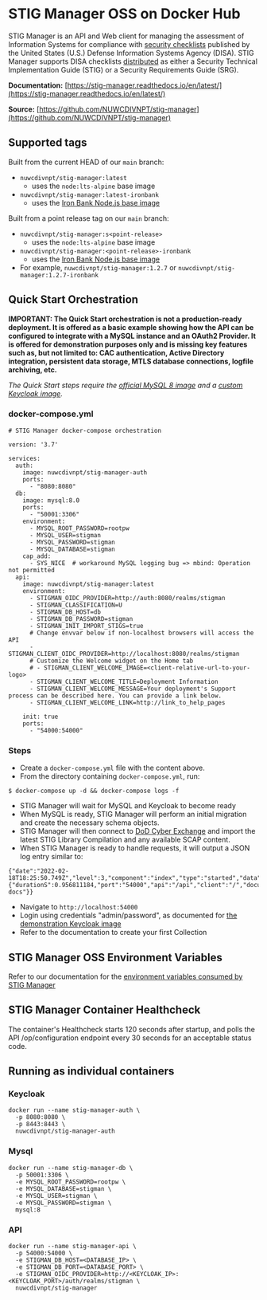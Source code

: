 # STIG Manager OSS on Docker Hub

STIG Manager is an API and Web client for managing the assessment of Information Systems for compliance with [security checklists](https://public.cyber.mil/stigs/) published by the United States (U.S.) Defense Information Systems Agency (DISA). STIG Manager supports DISA checklists [distributed](https://public.cyber.mil/stigs/downloads/) as either a Security Technical Implementation Guide (STIG) or a Security Requirements Guide (SRG).

**Documentation:** [https://stig-manager.readthedocs.io/en/latest/](https://stig-manager.readthedocs.io/en/latest/)

**Source:** [https://github.com/NUWCDIVNPT/stig-manager](https://github.com/NUWCDIVNPT/stig-manager)

## Supported tags

Built from the current HEAD of our `main` branch: 
  - `nuwcdivnpt/stig-manager:latest`
    - uses the `node:lts-alpine` base image
  - `nuwcdivnpt/stig-manager:latest-ironbank`
    - uses the [Iron Bank Node.js base image](https://repo1.dso.mil/dsop/opensource/nodejs/nodejs16/)


Built from a point release tag on our `main` branch:
  - `nuwcdivnpt/stig-manager:s<point-release>`
    - uses the `node:lts-alpine` base image
  - `nuwcdivnpt/stig-manager:<point-release>-ironbank`
    - uses the [Iron Bank Node.js base image](https://repo1.dso.mil/dsop/opensource/nodejs/nodejs16/)
  - For example, `nuwcdivnpt/stig-manager:1.2.7` or `nuwcdivnpt/stig-manager:1.2.7-ironbank`

## Quick Start Orchestration

**IMPORTANT: The Quick Start orchestration is not a production-ready deployment. It is offered as a basic example showing how the API can be configured to integrate with a MySQL instance and an OAuth2 Provider. It is offered for demonstration purposes only and is missing key features such as, but not limited to: CAC authentication, Active Directory integration, persistent data storage, MTLS database connections, logfile archiving, etc.**

*The Quick Start steps require the [official MySQL 8 image](https://hub.docker.com/_/mysql) and a [custom Keycloak image](https://hub.docker.com/r/nuwcdivnpt/stig-manager-auth).*

### docker-compose.yml
```
# STIG Manager docker-compose orchestration

version: '3.7'

services:
  auth:
    image: nuwcdivnpt/stig-manager-auth
    ports:
      - "8080:8080"
  db:
    image: mysql:8.0
    ports:
      - "50001:3306"
    environment:
      - MYSQL_ROOT_PASSWORD=rootpw
      - MYSQL_USER=stigman
      - MYSQL_PASSWORD=stigman
      - MYSQL_DATABASE=stigman
    cap_add:
      - SYS_NICE  # workaround MySQL logging bug => mbind: Operation not permitted 
  api:
    image: nuwcdivnpt/stig-manager:latest
    environment:
      - STIGMAN_OIDC_PROVIDER=http://auth:8080/realms/stigman
      - STIGMAN_CLASSIFICATION=U
      - STIGMAN_DB_HOST=db
      - STIGMAN_DB_PASSWORD=stigman
      - STIGMAN_INIT_IMPORT_STIGS=true
      # Change envvar below if non-localhost browsers will access the API
      - STIGMAN_CLIENT_OIDC_PROVIDER=http://localhost:8080/realms/stigman
      # Customize the Welcome widget on the Home tab
      # - STIGMAN_CLIENT_WELCOME_IMAGE=<client-relative-url-to-your-logo>
      - STIGMAN_CLIENT_WELCOME_TITLE=Deployment Information
      - STIGMAN_CLIENT_WELCOME_MESSAGE=Your deployment's Support process can be described here. You can provide a link below.
      - STIGMAN_CLIENT_WELCOME_LINK=http://link_to_help_pages

    init: true
    ports:
      - "54000:54000"
```
### Steps
- Create a ```docker-compose.yml``` file with the content above.
- From the directory containing ```docker-compose.yml```, run:
```
$ docker-compose up -d && docker-compose logs -f
```
- STIG Manager will wait for MySQL and Keycloak to become ready
- When MySQL is ready, STIG Manager will perform an initial migration and create the necessary schema objects.
- STIG Manager will then connect to [DoD Cyber Exchange](https://public.cyber.mil) and import the latest STIG Library Compilation and any available SCAP content.
- When STIG Manager is ready to handle requests, it will output a JSON log entry similar to:
```
{"date":"2022-02-18T18:25:50.749Z","level":3,"component":"index","type":"started","data":{"durationS":0.956811184,"port":"54000","api":"/api","client":"/","documentation":"/docs","swagger":"/api-docs"}}
```
- Navigate to ```http://localhost:54000```
- Login using credentials "admin/password", as documented for [the demonstration Keycloak image](https://hub.docker.com/r/nuwcdivnpt/stig-manager-auth)
- Refer to the documentation to create your first Collection

## STIG Manager OSS Environment Variables

Refer to our documentation for the [environment variables consumed by STIG Manager](https://stig-manager.readthedocs.io/en/latest/installation-and-setup/environment-variables.html) 

## STIG Manager Container Healthcheck

The container's Healthcheck starts 120 seconds after startup, and polls the API /op/configuration endpoint every 30 seconds for an acceptable status code.

## Running as individual containers
### Keycloak
```
docker run --name stig-manager-auth \
  -p 8080:8080 \
  -p 8443:8443 \
  nuwcdivnpt/stig-manager-auth
```

### Mysql
```
docker run --name stig-manager-db \
  -p 50001:3306 \
  -e MYSQL_ROOT_PASSWORD=rootpw \
  -e MYSQL_DATABASE=stigman \
  -e MYSQL_USER=stigman \
  -e MYSQL_PASSWORD=stigman \
  mysql:8
```

### API
```
docker run --name stig-manager-api \
  -p 54000:54000 \
  -e STIGMAN_DB_HOST=<DATABASE_IP> \
  -e STIGMAN_DB_PORT=<DATABASE_PORT> \
  -e STIGMAN_OIDC_PROVIDER=http://<KEYCLOAK_IP>:<KEYCLOAK_PORT>/auth/realms/stigman \
  nuwcdivnpt/stig-manager
```

